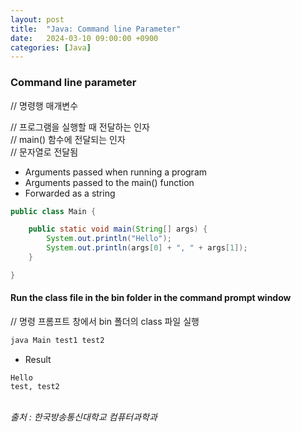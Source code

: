 ```yaml
---
layout: post
title:  "Java: Command line Parameter"
date:   2024-03-10 09:00:00 +0900
categories: [Java]
---
```


### Command line parameter   
// 명령행 매개변수   
   
// 프로그램을 실행할 때 전달하는 인자   
// main() 함수에 전달되는 인자   
// 문자열로 전달됨   
- Arguments passed when running a program   
- Arguments passed to the main() function   
- Forwarded as a string   
   
```java
public class Main {

	public static void main(String[] args) {
		System.out.println("Hello");
		System.out.println(args[0] + ", " + args[1]);
	}

}
```
   
#### Run the class file in the bin folder in the command prompt window   
// 명령 프롬프트 창에서 bin 폴더의 class 파일 실행   
   
```cmd
java Main test1 test2
```
   
- Result   
   
```
Hello
test, test2
```
   
<br />
<cite>출처 : 한국방송통신대학교 컴퓨터과학과</cite>
